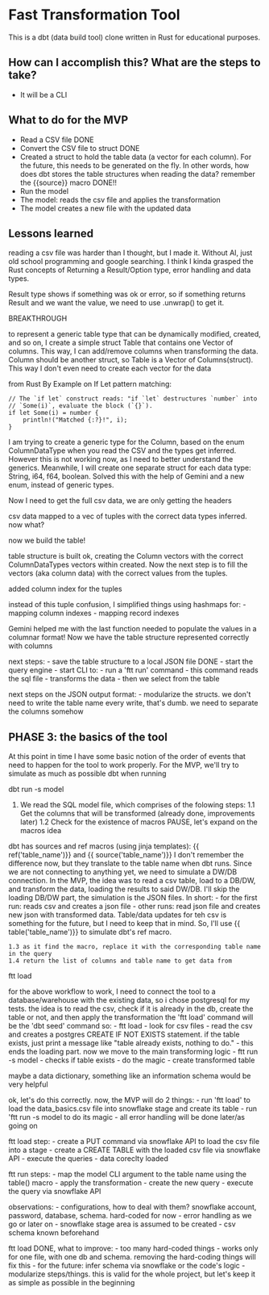 # Fast Transformation Tool

This is a dbt (data build tool) clone written in Rust for educational purposes.

## How can I accomplish this? What are the steps to take?

- It will be a CLI

## What to do for the MVP

- Read a CSV file DONE
- Convert the CSV file to struct DONE
- Created a struct to hold the table data (a vector for each column). For the future, this needs to be generated on the fly. In other words, how does dbt stores the table structures when reading the data? remember the {{source}} macro DONE!!
- Run the model
- The model: reads the csv file and applies the transformation
- The model creates a new file with the updated data

## Lessons learned

reading a csv file was harder than I thought, but I made it. Without AI, just old school programming and google searching. I think I kinda grasped the Rust concepts
of Returning a Result/Option type, error handling and data types.

Result type shows if something was ok or error, so if something returns Result and we want the value, we need to use .unwrap() to get it.

BREAKTHROUGH

to represent a generic table type that can be dynamically modified, created, and so on, I create a simple struct Table that contains one Vector of columns. This way, I can add/remove columns when transforming the data. Column should be another struct, so Table is a Vector of Columns(struct). This way I don't even need to create each vector for the data

from Rust By Example on If Let pattern matching:

    // The `if let` construct reads: "if `let` destructures `number` into
    // `Some(i)`, evaluate the block (`{}`).
    if let Some(i) = number {
        println!("Matched {:?}!", i);
    }

I am trying to create a generic type for the Column, based on the enum ColumnDataType when you read the CSV and the types get inferred. However this is not working now, as I need to better understand the generics. Meanwhile, I will create one separate struct for each data type: String, i64, f64, boolean. Solved this with the help of Gemini and a new enum, instead of generic types.

Now I need to get the full csv data, we are only getting the headers

csv data mapped to a vec of tuples with the correct data types inferred. now what?

now we build the table!

table structure is built ok, creating the Column vectors with the correct ColumnDataTypes vectors within created. Now the next step is to fill the vectors (aka column data) with the correct values from the tuples.

added column index for the tuples


instead of this tuple confusion, I simplified things using hashmaps for:
    - mapping column indexes
    - mapping record indexes

Gemini helped me with the last function needed to populate the values in a columnar format! Now we have the table structure represented correctly with columns


next steps:
    - save the table structure to a local JSON file DONE
    - start the query engine
    - start CLI to:
        - run a 'ftt run' command
        - this command reads the sql file
        - transforms the data
        - then we select from the table

next steps on the JSON output format:
    - modularize the structs. we don't need to write the table name every write, that's dumb. we need to separate the columns somehow

## PHASE 3: the basics of the tool

At this point in time I have some basic notion of the order of events that need to happen for the tool to work properly. For the MVP, we'll try to simulate as much as possible dbt when running 

dbt run -s model

1. We read the SQL model file, which comprises of the folowing steps:
    1.1 Get the columns that will be transformed (already done, improvements later)
    1.2 Check for the existence of macros
PAUSE, let's expand on the macros idea

dbt has sources and ref macros (using jinja templates): {{ ref('table_name')}} and {{ source('table_name')}}
I don't remember the difference now, but they translate to the table name when dbt runs.
Since we are not connecting to anything yet, we need to simulate a DW/DB connection. In the MVP, the idea was to read a csv table, load to a DB/DW, and transform the data, loading the results to said DW/DB. I'll skip the loading DB/DW part, the simulation is the JSON files. In short:
    - for the first run: reads csv and creates a json file
    - other runs: read json file and creates new json with transformed data. Table/data updates for teh csv is something for the future, but I need to keep that in mind.
So, I'll use {{ table('table_name')}} to simulate dbt's ref macro.

    1.3 as it find the macro, replace it with the corresponding table name in the query
    1.4 return the list of columns and table name to get data from


ftt load

for the above workflow to work, I need to connect the tool to a database/warehouse with the existing data, so i chose postgresql for my tests.
the idea is to read the csv, check if it is already in the db, create the table or not, and then apply the transformation
the 'ftt load' command will be the 'dbt seed' command
so:
    - ftt load
    - look for csv files
    - read the csv and creates a postgres CREATE IF NOT EXISTS statement. if the table exists, just print a message like "table already exists, nothing to do."
    - this ends the loading part. now we move to the main transforming logic
        - ftt run -s model
        - checks if table exists
        - do the magic
        - create transformed table

maybe a data dictionary, something like an information schema would be very helpful


ok, let's do this correctly. now, the MVP will do 2 things:
    - run 'ftt load' to load the data_basics.csv file into snowflake stage and create its table
    - run 'ftt run -s model to do its magic
    - all error handling will be done later/as going on

ftt load step:
    - create a PUT command via snowflake API to load the csv file into a stage
    - create a CREATE TABLE with the loaded csv file via snowflake API
    - execute the queries
    - data coreclty loaded

ftt run steps:
    - map the model CLI argument to the table name using the table() macro
    - apply the transformation
    - create the new query
    - execute the query via snowflake API

observations:
    - configurations, how to deal with them? snowflake account, password, database, schema. hard-coded for now
    - error handling as we go or later on
    - snowflake stage area is assumed to be created
    - csv schema known beforehand


ftt load DONE, what to improve:
    - too many hard-coded things
    - works only for one file, with one db and schema. removing the hard-coding things will fix this
    - for the future: infer schema via snowflake or the code's logic
    - modularize steps/things. this is valid for the whole project, but let's keep it as simple as possible in the beginning



